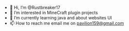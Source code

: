 - 👋 Hi, I’m @Rustbreaker17
- 👀 I’m interested in MineCraft plugin projects
- 🌱 I’m currently learning java and about websites UI
- 📫 How to reach me email me on pavilion159@gmail.com

<!---
Rustbreaker17/Rustbreaker17 is a ✨ special ✨ repository because its `README.md` (this file) appears on your GitHub profile.
You can click the Preview link to take a look at your changes.
--->
